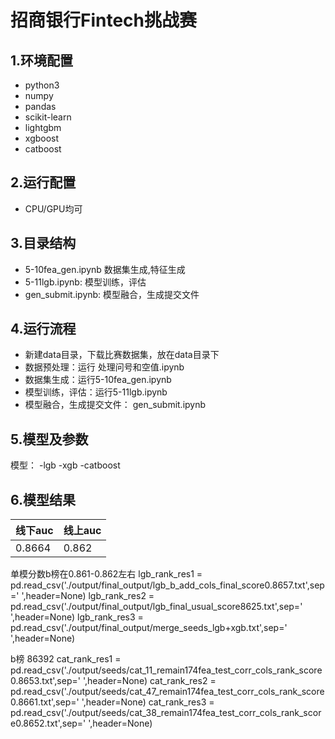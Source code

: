 # 招商银行Fintech挑战赛

## 1.环境配置
- python3
- numpy
- pandas 
- scikit-learn 
- lightgbm
- xgboost
- catboost

## 2.运行配置
- CPU/GPU均可


## 3.目录结构
- 5-10fea_gen.ipynb 数据集生成,特征生成
- 5-11lgb.ipynb: 模型训练，评估
- gen_submit.ipynb: 模型融合，生成提交文件

## 4.运行流程
- 新建data目录，下载比赛数据集，放在data目录下
- 数据预处理：运行 处理问号和空值.ipynb
- 数据集生成：运行5-10fea_gen.ipynb
- 模型训练，评估：运行5-11lgb.ipynb
- 模型融合，生成提交文件： gen_submit.ipynb

## 5.模型及参数
模型：
-lgb
-xgb
-catboost

## 6.模型结果

| 线下auc | 线上auc | 
| ----------- | ------------ | 
| 0.8664    | 0.862     |
单模分数b榜在0.861-0.862左右
lgb_rank_res1 = pd.read_csv('./output/final_output/lgb_b_add_cols_final_score0.8657.txt',sep=' ',header=None)
lgb_rank_res2 = pd.read_csv('./output/final_output/lgb_final_usual_score8625.txt',sep=' ',header=None)
lgb_rank_res3 = pd.read_csv('./output/final_output/merge_seeds_lgb+xgb.txt',sep=' ',header=None)

b榜 86392
cat_rank_res1 = pd.read_csv('./output/seeds/cat_11_remain174fea_test_corr_cols_rank_score0.8653.txt',sep=' ',header=None)
cat_rank_res2 = pd.read_csv('./output/seeds/cat_47_remain174fea_test_corr_cols_rank_score0.8661.txt',sep=' ',header=None)
cat_rank_res3 = pd.read_csv('./output/seeds/cat_38_remain174fea_test_corr_cols_rank_score0.8652.txt',sep=' ',header=None)
